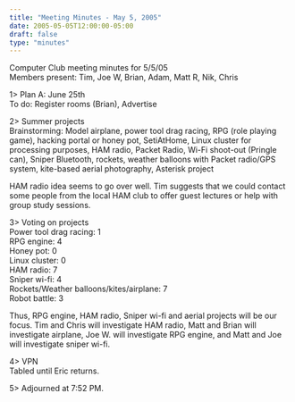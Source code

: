 ```yaml
---
title: "Meeting Minutes - May 5, 2005"
date: 2005-05-05T12:00:00-05:00
draft: false
type: "minutes"
---
```


Computer Club meeting minutes for 5/5/05<br>
Members present: Tim, Joe W, Brian, Adam, Matt R, Nik, Chris<p>

1> Plan A: June 25th<br>
To do: Register rooms (Brian), Advertise<p>

2> Summer projects<br>
Brainstorming: Model airplane, power tool drag racing, RPG (role playing game),
hacking portal or honey pot, SetiAtHome, Linux cluster for processing purposes,
HAM radio, Packet Radio, Wi-Fi shoot-out (Pringle can), Sniper Bluetooth,
rockets, weather balloons with Packet radio/GPS system, kite-based aerial
photography, Asterisk project<p>

HAM radio idea seems to go over well.  Tim suggests that we could contact
some people from the local HAM club to offer guest lectures or help with group
study sessions.<p>

3> Voting on projects<br>
Power tool drag racing: 1<br>
RPG engine: 4<br>
Honey pot: 0<br>
Linux cluster: 0<br>
HAM radio: 7<br>
Sniper wi-fi: 4<br>
Rockets/Weather balloons/kites/airplane: 7<br>
Robot battle: 3<br>

Thus, RPG engine, HAM radio, Sniper wi-fi and aerial projects will be our
focus.  Tim and Chris will investigate HAM radio, Matt and Brian will
investigate airplane, Joe W. will investigate RPG engine, and Matt and Joe will
investigate sniper wi-fi.  <p>

4> VPN<br>
Tabled until Eric returns.<p>

5> Adjourned at 7:52 PM.

